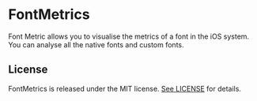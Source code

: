 # FontMetrics
Font Metric allows you to visualise the metrics of a font in the iOS system. You can analyse all the native fonts and custom fonts.

## License

FontMetrics is released under the MIT license. [See LICENSE](LICENSE.txt) for details.
